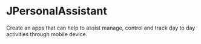 # JPersonalAssistant
Create an apps that can help to assist manage, control and track day to day activities through mobile device.
